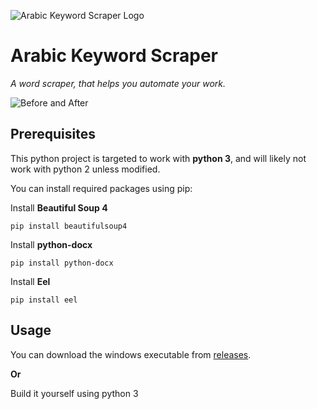 ![Arabic Keyword Scraper Logo](https://imgur.com/gw2QHvN.png)
# Arabic Keyword Scraper
*A word scraper, that helps you automate your work.*

![Before and After](https://imgur.com/ANjiXdA.png)

## Prerequisites
This python project is targeted to work with **python 3**, and will likely not work with python 2 unless modified.

You can install required packages using pip:

Install **Beautiful Soup 4**

    pip install beautifulsoup4
Install **python-docx**

    pip install python-docx
Install **Eel**

    pip install eel

## Usage
You can download the windows executable from [releases](https://github.com/ahmedkhalf/Arabic-Keyword-Scraper/releases).

**Or**

Build it yourself using python 3
